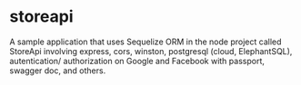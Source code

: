 # storeapi
A sample application that uses Sequelize ORM in the node project called StoreApi involving express, cors, winston, postgresql (cloud, ElephantSQL), autentication/ authorization on Google and Facebook with passport, swagger doc, and others.
